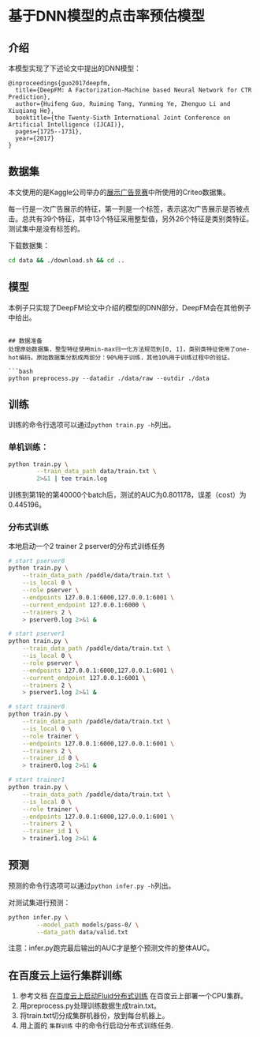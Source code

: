 
# 基于DNN模型的点击率预估模型

## 介绍
本模型实现了下述论文中提出的DNN模型：

```text
@inproceedings{guo2017deepfm,
  title={DeepFM: A Factorization-Machine based Neural Network for CTR Prediction},
  author={Huifeng Guo, Ruiming Tang, Yunming Ye, Zhenguo Li and Xiuqiang He},
  booktitle={the Twenty-Sixth International Joint Conference on Artificial Intelligence (IJCAI)},
  pages={1725--1731},
  year={2017}
}
```

## 数据集
本文使用的是Kaggle公司举办的[展示广告竞赛](https://www.kaggle.com/c/criteo-display-ad-challenge/)中所使用的Criteo数据集。

每一行是一次广告展示的特征，第一列是一个标签，表示这次广告展示是否被点击。总共有39个特征，其中13个特征采用整型值，另外26个特征是类别类特征。测试集中是没有标签的。

下载数据集：
```bash
cd data && ./download.sh && cd ..
```

## 模型
本例子只实现了DeepFM论文中介绍的模型的DNN部分，DeepFM会在其他例子中给出。

```

## 数据准备
处理原始数据集，整型特征使用min-max归一化方法规范到[0, 1]，类别类特征使用了one-hot编码。原始数据集分割成两部分：90%用于训练，其他10%用于训练过程中的验证。

```bash
python preprocess.py --datadir ./data/raw --outdir ./data
```

## 训练
训练的命令行选项可以通过`python train.py -h`列出。

### 单机训练：
```bash
python train.py \
        --train_data_path data/train.txt \
        2>&1 | tee train.log
```

训练到第1轮的第40000个batch后，测试的AUC为0.801178，误差（cost）为0.445196。

### 分布式训练

本地启动一个2 trainer 2 pserver的分布式训练任务

```bash
# start pserver0
python train.py \
    --train_data_path /paddle/data/train.txt \
    --is_local 0 \
    --role pserver \
    --endpoints 127.0.0.1:6000,127.0.0.1:6001 \
    --current_endpoint 127.0.0.1:6000 \
    --trainers 2 \
    > pserver0.log 2>&1 &

# start pserver1
python train.py \
    --train_data_path /paddle/data/train.txt \
    --is_local 0 \
    --role pserver \
    --endpoints 127.0.0.1:6000,127.0.0.1:6001 \
    --current_endpoint 127.0.0.1:6001 \
    --trainers 2 \
    > pserver1.log 2>&1 &

# start trainer0
python train.py \
    --train_data_path /paddle/data/train.txt \
    --is_local 0 \
    --role trainer \
    --endpoints 127.0.0.1:6000,127.0.0.1:6001 \
    --trainers 2 \
    --trainer_id 0 \
    > trainer0.log 2>&1 &

# start trainer1
python train.py \
    --train_data_path /paddle/data/train.txt \
    --is_local 0 \
    --role trainer \
    --endpoints 127.0.0.1:6000,127.0.0.1:6001 \
    --trainers 2 \
    --trainer_id 1 \
    > trainer1.log 2>&1 &
```

## 预测
预测的命令行选项可以通过`python infer.py -h`列出。

对测试集进行预测：
```bash
python infer.py \
        --model_path models/pass-0/ \
        --data_path data/valid.txt
```
注意：infer.py跑完最后输出的AUC才是整个预测文件的整体AUC。

## 在百度云上运行集群训练
1. 参考文档 [在百度云上启动Fluid分布式训练](https://github.com/PaddlePaddle/FluidDoc/blob/develop/doc/fluid/user_guides/howto/training/train_on_baidu_cloud_cn.rst) 在百度云上部署一个CPU集群。
1. 用preprocess.py处理训练数据生成train.txt。
1. 将train.txt切分成集群机器份，放到每台机器上。
1. 用上面的 `集群训练` 中的命令行启动分布式训练任务.